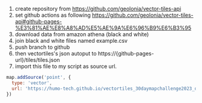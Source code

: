 1. create repository from https://github.com/geolonia/vector-tiles-api
2. set github actions as following https://github.com/geolonia/vector-tiles-api#github-pages-%E3%81%AE%E8%A8%AD%E5%AE%9A%E6%96%B9%E6%B3%95
3. download data from amazon athena (black and white)
4. join black and white files named example.csv
5. push branch to github
6. then vectortiles's json autoput to https://{github-pages-url}/tiles/tiles.json
7. import this file to my script as source url.

```JavaScript
map.addSource('point', {
  type: 'vector',
  url: 'https://humo-tech.github.io/vectortiles_30daymapchallenge2023_day23/tiles/tiles.json',
})
```
